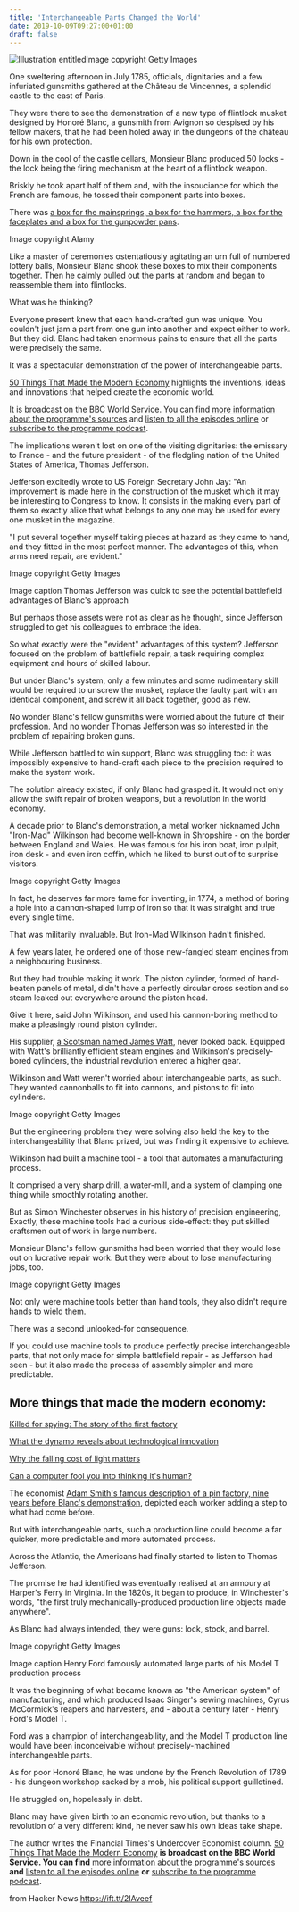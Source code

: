```yaml
---
title: 'Interchangeable Parts Changed the World'
date: 2019-10-09T09:27:00+01:00
draft: false
---
```


![Illustration entitled ](https://ichef.bbci.co.uk/news/320/cpsprodpb/FCA4/production/_108767646_976675gettyimages-188003415.jpg)Image copyright Getty Images

One sweltering afternoon in July 1785, officials, dignitaries and a few infuriated gunsmiths gathered at the Château de Vincennes, a splendid castle to the east of Paris.

They were there to see the demonstration of a new type of flintlock musket designed by Honoré Blanc, a gunsmith from Avignon so despised by his fellow makers, that he had been holed away in the dungeons of the château for his own protection.

Down in the cool of the castle cellars, Monsieur Blanc produced 50 locks - the lock being the firing mechanism at the heart of a flintlock weapon.

Briskly he took apart half of them and, with the insouciance for which the French are famous, he tossed their component parts into boxes.

There was [a box for the mainsprings, a box for the hammers, a box for the faceplates and a box for the gunpowder pans](https://science.howstuffworks.com/flintlock2.htm).

Image copyright Alamy

Like a master of ceremonies ostentatiously agitating an urn full of numbered lottery balls, Monsieur Blanc shook these boxes to mix their components together. Then he calmly pulled out the parts at random and began to reassemble them into flintlocks.

What was he thinking?

Everyone present knew that each hand-crafted gun was unique. You couldn't just jam a part from one gun into another and expect either to work. But they did. Blanc had taken enormous pains to ensure that all the parts were precisely the same.

It was a spectacular demonstration of the power of interchangeable parts.

[50 Things That Made the Modern Economy](http://www.bbc.co.uk/programmes/p04b1g3c) highlights the inventions, ideas and innovations that helped create the economic world.

It is broadcast on the BBC World Service. You can find [more information about the programme's sources](https://www.bbc.co.uk/programmes/w3csz2wv) and [listen to all the episodes online](https://www.bbc.co.uk/programmes/p04b1g3c/episodes/player) or [subscribe to the programme podcast](http://www.bbc.co.uk/programmes/p04b1g3c/episodes/downloads).

The implications weren't lost on one of the visiting dignitaries: the emissary to France - and the future president - of the fledgling nation of the United States of America, Thomas Jefferson.

Jefferson excitedly wrote to US Foreign Secretary John Jay: "An improvement is made here in the construction of the musket which it may be interesting to Congress to know. It consists in the making every part of them so exactly alike that what belongs to any one may be used for every one musket in the magazine.

"I put several together myself taking pieces at hazard as they came to hand, and they fitted in the most perfect manner. The advantages of this, when arms need repair, are evident."

Image copyright Getty Images

Image caption Thomas Jefferson was quick to see the potential battlefield advantages of Blanc's approach

But perhaps those assets were not as clear as he thought, since Jefferson struggled to get his colleagues to embrace the idea.

So what exactly were the "evident" advantages of this system? Jefferson focused on the problem of battlefield repair, a task requiring complex equipment and hours of skilled labour.

But under Blanc's system, only a few minutes and some rudimentary skill would be required to unscrew the musket, replace the faulty part with an identical component, and screw it all back together, good as new.

No wonder Blanc's fellow gunsmiths were worried about the future of their profession. And no wonder Thomas Jefferson was so interested in the problem of repairing broken guns.

While Jefferson battled to win support, Blanc was struggling too: it was impossibly expensive to hand-craft each piece to the precision required to make the system work.

The solution already existed, if only Blanc had grasped it. It would not only allow the swift repair of broken weapons, but a revolution in the world economy.

A decade prior to Blanc's demonstration, a metal worker nicknamed John "Iron-Mad" Wilkinson had become well-known in Shropshire - on the border between England and Wales. He was famous for his iron boat, iron pulpit, iron desk - and even iron coffin, which he liked to burst out of to surprise visitors.

Image copyright Getty Images

In fact, he deserves far more fame for inventing, in 1774, a method of boring a hole into a cannon-shaped lump of iron so that it was straight and true every single time.

That was militarily invaluable. But Iron-Mad Wilkinson hadn't finished.

A few years later, he ordered one of those new-fangled steam engines from a neighbouring business.

But they had trouble making it work. The piston cylinder, formed of hand-beaten panels of metal, didn't have a perfectly circular cross section and so steam leaked out everywhere around the piston head.

Give it here, said John Wilkinson, and used his cannon-boring method to make a pleasingly round piston cylinder.

His supplier, [a Scotsman named James Watt](https://www.bbc.co.uk/news/uk-scotland-glasgow-west-49459074), never looked back. Equipped with Watt's brilliantly efficient steam engines and Wilkinson's precisely-bored cylinders, the industrial revolution entered a higher gear.

Wilkinson and Watt weren't worried about interchangeable parts, as such. They wanted cannonballs to fit into cannons, and pistons to fit into cylinders.

Image copyright Getty Images

But the engineering problem they were solving also held the key to the interchangeability that Blanc prized, but was finding it expensive to achieve.

Wilkinson had built a machine tool - a tool that automates a manufacturing process.

It comprised a very sharp drill, a water-mill, and a system of clamping one thing while smoothly rotating another.

But as Simon Winchester observes in his history of precision engineering, Exactly, these machine tools had a curious side-effect: they put skilled craftsmen out of work in large numbers.

Monsieur Blanc's fellow gunsmiths had been worried that they would lose out on lucrative repair work. But they were about to lose manufacturing jobs, too.

Image copyright Getty Images

Not only were machine tools better than hand tools, they also didn't require hands to wield them.

There was a second unlooked-for consequence.

If you could use machine tools to produce perfectly precise interchangeable parts, that not only made for simple battlefield repair - as Jefferson had seen - but it also made the process of assembly simpler and more predictable.

More things that made the modern economy:
-----------------------------------------

[Killed for spying: The story of the first factory](https://www.bbc.co.uk/news/business-48533696)

[What the dynamo reveals about technological innovation](http://www.bbc.co.uk/news/business-40673694)

[Why the falling cost of light matters](http://www.bbc.co.uk/news/business-38650976)

[Can a computer fool you into thinking it's human?](https://www.bbc.co.uk/news/business-49344596)

The economist [Adam Smith's famous description of a pin factory, nine years before Blanc's demonstration](https://www.econlib.org/library/Smith/smWN.html?chapter_num=4#book-reader), depicted each worker adding a step to what had come before.

But with interchangeable parts, such a production line could become a far quicker, more predictable and more automated process.

Across the Atlantic, the Americans had finally started to listen to Thomas Jefferson.

The promise he had identified was eventually realised at an armoury at Harper's Ferry in Virginia. In the 1820s, it began to produce, in Winchester's words, "the first truly mechanically-produced production line objects made anywhere".

As Blanc had always intended, they were guns: lock, stock, and barrel.

Image copyright Getty Images

Image caption Henry Ford famously automated large parts of his Model T production process

It was the beginning of what became known as "the American system" of manufacturing, and which produced Isaac Singer's sewing machines, Cyrus McCormick's reapers and harvesters, and - about a century later - Henry Ford's Model T.

Ford was a champion of interchangeability, and the Model T production line would have been inconceivable without precisely-machined interchangeable parts.

As for poor Honoré Blanc, he was undone by the French Revolution of 1789 - his dungeon workshop sacked by a mob, his political support guillotined.

He struggled on, hopelessly in debt.

Blanc may have given birth to an economic revolution, but thanks to a revolution of a very different kind, he never saw his own ideas take shape.

The author writes the Financial Times's Undercover Economist column. [50 Things That Made the Modern Economy](http://www.bbc.co.uk/programmes/p04b1g3c) **is broadcast on the BBC World Service. You can find** [more information about the programme's sources](https://www.bbc.co.uk/programmes/w3csz2wv) **and** [listen to all the episodes online](https://www.bbc.co.uk/programmes/p04b1g3c/episodes/player) **or** [subscribe to the programme podcast](https://www.bbc.co.uk/programmes/p04b1g3c/episodes/downloads)**.**

  
  
from Hacker News https://ift.tt/2IAveef